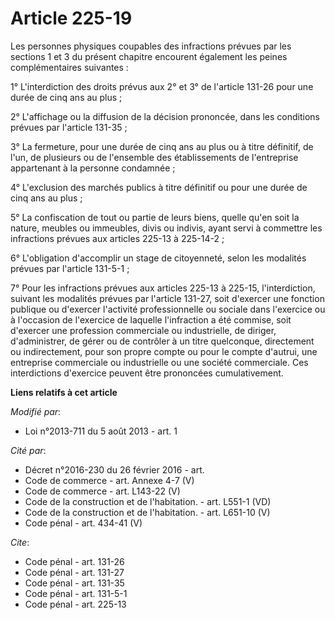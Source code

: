 # Article 225-19

Les personnes physiques coupables des infractions prévues par les sections 1 et 3 du présent chapitre encourent également les
peines complémentaires suivantes : 

1° L'interdiction des droits prévus aux 2° et 3° de l'article 131-26 pour une durée de cinq ans au plus ; 

2° L'affichage ou la diffusion de la décision prononcée, dans les conditions prévues par l'article 131-35 ; 

3° La fermeture, pour une durée de cinq ans au plus ou à titre définitif, de l'un, de plusieurs ou de l'ensemble des
établissements de l'entreprise appartenant à la personne condamnée ; 

4° L'exclusion des marchés publics à titre définitif ou pour une durée de cinq ans au plus ; 

5° La confiscation de tout ou partie de leurs biens, quelle qu'en soit la nature, meubles ou immeubles, divis ou indivis,
ayant servi à commettre les infractions prévues aux articles 225-13 à 225-14-2 ; 

6° L'obligation d'accomplir un stage de citoyenneté, selon les modalités prévues par l'article 131-5-1 ; 

7° Pour les infractions prévues aux articles 225-13 à 225-15, l'interdiction, suivant les modalités prévues par l'article
131-27, soit d'exercer une fonction publique ou d'exercer l'activité professionnelle ou sociale dans l'exercice ou à
l'occasion de l'exercice de laquelle l'infraction a été commise, soit d'exercer une profession commerciale ou industrielle,
de diriger, d'administrer, de gérer ou de contrôler à un titre quelconque, directement ou indirectement, pour son propre
compte ou pour le compte d'autrui, une entreprise commerciale ou industrielle ou une société commerciale. Ces interdictions
d'exercice peuvent être prononcées cumulativement.

**Liens relatifs à cet article**

_Modifié par_:

  - Loi n°2013-711 du 5 août 2013 - art. 1

_Cité par_:

  - Décret n°2016-230 du 26 février 2016 - art.
  - Code de commerce - art. Annexe 4-7 (V)
  - Code de commerce - art. L143-22 (V)
  - Code de la construction et de l'habitation. - art. L551-1 (VD)
  - Code de la construction et de l'habitation. - art. L651-10 (V)
  - Code pénal - art. 434-41 (V)

_Cite_:

  - Code pénal - art. 131-26
  - Code pénal - art. 131-27
  - Code pénal - art. 131-35
  - Code pénal - art. 131-5-1
  - Code pénal - art. 225-13
